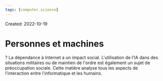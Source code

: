 ```yaml
---
tags: [computer_science] 
---
```

Created: 2022-10-19

# Personnes et machines
?
La dépendance à Internet a un impact social. L'utilisation de l'IA dans des situations militaires ou de maintien de l'ordre est également un sujet de préoccupation sociale. Cette matière analyse tous les aspects de l'interaction entre l'informatique et les humains.
<!--SR:!2023-07-19,164,250-->